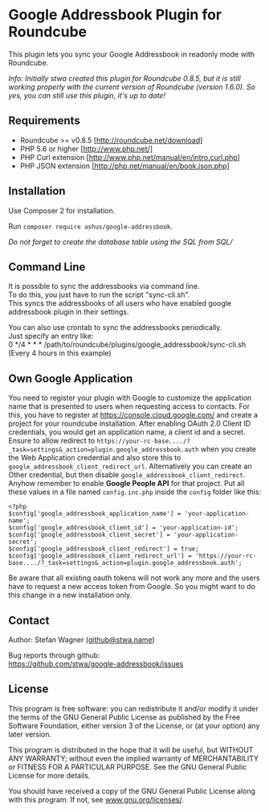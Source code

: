 # Google Addressbook Plugin for Roundcube

This plugin lets you sync your Google Addressbook in readonly mode with Roundcube.

*Info: Initially stwa created this plugin for Roundcube 0.8.5, but it is still working properly with the current version of Roundcube (version 1.6.0). So yes, you can still use this plugin, it's up to date!*

## Requirements
* Roundcube >= v0.8.5 [http://roundcube.net/download]
* PHP 5.6 or higher [http://www.php.net/]
* PHP Curl extension [http://www.php.net/manual/en/intro.curl.php]
* PHP JSON extension [http://php.net/manual/en/book.json.php]

## Installation
Use Composer 2 for installation.

Run `composer require ashus/google-addressbook`.

*Do not forget to create the database table using the SQL from SQL/*

## Command Line
It is possible to sync the addressbooks via command line.  
To do this, you just have to run the script "sync-cli.sh".  
This syncs the addressbooks of all users who have enabled google addressbook plugin in their settings.  

You can also use crontab to sync the addressbooks periodically.  
Just specify an entry like:  
0 */4 * * * /path/to/roundcube/plugins/google_addressbook/sync-cli.sh  
(Every 4 hours in this example)

## Own Google Application
You need to register your plugin with Google to customize the application name that is presented to users when requesting access to contacts. For this, you have to register at https://console.cloud.google.com/ and create a project for your roundcube installation. After enabling OAuth 2.0 Client ID credentials, you would get an application name, a client id and a secret. Ensure to allow redirect to `https://your-rc-base..../?_task=settings&_action=plugin.google_addressbook.auth` when you create the Web Application credential and also store this to `google_addressbook_client_redirect_url`. Alternatively you can create an Other credential, but then disable `google_addressbook_client_redirect`. Anyhow remember to enable 
__Google People API__ for that project. Put all these values in a file named `config.inc.php` inside the `config` folder like this:
```
<?php
$config['google_addressbook_application_name'] = 'your-application-name';
$config['google_addressbook_client_id'] = 'your-application-id';
$config['google_addressbook_client_secret'] = 'your-application-secret';
$config['google_addressbook_client_redirect'] = true;
$config['google_addressbook_client_redirect_url'] = 'https://your-rc-base..../?_task=settings&_action=plugin.google_addressbook.auth';
```
Be aware that all existing oauth tokens will not work any more and the users have to request a new access token from Google. So you might want to do this change in a new installation only.

## Contact
Author: Stefan Wagner (github@stwa.name)

Bug reports through github:  
https://github.com/stwa/google-addressbook/issues

## License
This program is free software: you can redistribute it and/or modify it under the terms of the GNU General Public License as published by the Free Software Foundation, either version 3 of the License, or (at your option) any later version.

This program is distributed in the hope that it will be useful, but WITHOUT ANY WARRANTY; without even the implied warranty of MERCHANTABILITY or FITNESS FOR A PARTICULAR PURPOSE. See the GNU General Public License for more details.

You should have received a copy of the GNU General Public License along with this program. If not, see www.gnu.org/licenses/.
